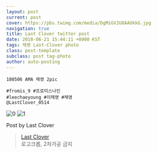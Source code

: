 ```yaml
---
layout: post
current: post
cover: https://pbs.twimg.com/media/DgMiGVJU8AAUkkG.jpg
navigation: true
title: Last Clover twitter post
date: 2018-06-21 15:44:11 +0900 KST
tags: 채영 Last-Clover photo
class: post-template
subclass: post tag-photo
author: auto-posting
---
```


```  
180506 AMA 채영 2pic  
  
#fromis_9 #프로미스나인  
#leechaeyoung #이채영 #채영  
@LastClover_0514  

```

![0](https://pbs.twimg.com/media/DgMiGfiU0AAbz2z.jpg)
![1](https://pbs.twimg.com/media/DgMiGVJU8AAUkkG.jpg)


Post by Last Clover

> [Last Clover](https://twitter.com/LastClover_0514)  
로고크롭, 2차가공 금지